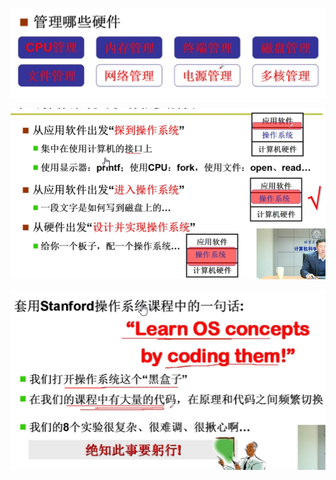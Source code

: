 ![image-20210805183945858](https://raw.githubusercontent.com/whr819987540/pic/main/image-20210805183945858.png)





![image-20210805184356695](https://raw.githubusercontent.com/whr819987540/pic/main/image-20210805184356695.png)





![image-20210805185120049](https://raw.githubusercontent.com/whr819987540/pic/main/image-20210805185120049.png)





